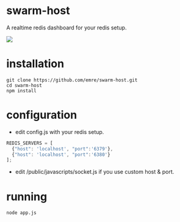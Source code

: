 swarm-host
==========

A realtime redis dashboard for your redis setup.

<img src="https://raw.github.com/emre/swarm-host/master/assets/shost1.png">

installation 
==========
```
git clone https://github.com/emre/swarm-host.git
cd swarm-host
npm install
```

configuration 
=================
* edit config.js with your redis setup.

``` javascript
REDIS_SERVERS = [
  {"host": 'localhost', "port":'6379'},
  {"host": 'localhost', "port":'6380'}
];
```

* edit /public/javascripts/socket.js if you use custom host & port.

running
==============
``` 
node app.js
``` 
